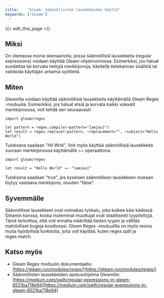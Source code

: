 ```yaml
---
title:    "Gleam: Säännöllisten lausekkeiden käyttö"
keywords: ["Gleam"]
---
```


{{< edit_this_page >}}

## Miksi

On olemassa monia skenaarioita, joissa säännöllisiä lausekkeita (regular expressions) voidaan käyttää Gleam-ohjelmoinnissa. Esimerkiksi, jos haluat suodattaa tai korvata tiettyjä merkkijonoja, käsitellä tietokannan sisältöä tai validoida käyttäjän antamia syötteitä.

## Miten

Gleamilla voidaan käyttää säännöllisiä lausekkeita käyttämällä Gleam Regex -moduulia. Esimerkiksi, jos haluat etsiä ja korvata kaikki vokaalit merkkijonossa, voit tehdä sen seuraavasti:

```Gleam
import gleam/regex

let pattern = regex.compile(~pattern="[aeiou]")
let result = regex.replace(~pattern, ~replacement="", ~subject="Hello World")
```

Tuloksena saadaan "Hll Wrld". Voit myös käyttää säännöllisiä lausekkeita suoraan merkkijonossa käyttämällä =~ operaattoria:

```Gleam
import gleam/regex

let result = "Hello World" =~ "[aeiou]"

```

Tuloksena saadaan "true", jos kyseisen säännöllisen lausekkeen mukaan löytyy vastaava merkkijono, muuten "false".

## Syvemmälle

Säännölliset lausekkeet ovat voimakas työkalu, joka kulkee käsi kädessä Gleamin kanssa, koska molemmat muuttujat ovat staattisesti tyypitettyjä. Tämä tarkoittaa, että voit ennalta määrittää tiedon tyypin ja välttää mahdolliset bugeja koodissasi. Gleam Regex -moduulilla on myös monia muita hyödyllisiä funktioita, joita voit käyttää, kuten regex.split ja regex.match.

## Katso myös

- Gleam Regex moduulin dokumentaatio: [https://gleam.run/modules/regex/](https://gleam.run/modules/regex/)
- Säännöllisten lausekkeiden opetusohjelma Gleamille: [https://medium.com/swlh/regular-expressions-in-gleam-8521ba718e94](https://medium.com/swlh/regular-expressions-in-gleam-8521ba718e94)